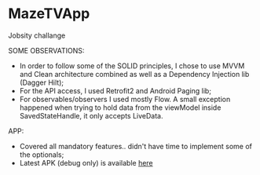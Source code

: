 # MazeTVApp
Jobsity challange

SOME OBSERVATIONS:

- In order to follow some of the SOLID principles, I chose to use MVVM and Clean architecture combined as well as a Dependency Injection lib (Dagger Hilt);
- For the API access, I used Retrofit2 and Android Paging lib;
- For observables/observers I used mostly Flow. A small exception happened when trying to hold data from the viewModel inside SavedStateHandle, it only accepts LiveData.

APP:

- Covered all mandatory features.. didn't have time to implement some of the optionals;
- Latest APK (debug only) is available [here](https://github.com/pedrotlf/MazeTVApp/blob/master/distribution/app-debug.apk)
